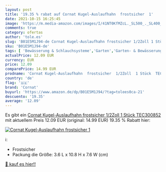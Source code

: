 ```yaml
---
layout: post
title: '19.35 % rabat auf Cornat Kugel-Auslaufhahn  frostsicher  1'
date: 2021-10-15 16:25:45
image: 'https://m.media-amazon.com/images/I/41NT0KfMZcL._SL500_._SL400_.jpg'
comments: true
category: ofertas
author: 'tole.es'
slug: 'B01E5M1J94-de Cornat Kugel-Auslaufhahn frostsicher 1/2Zoll 1 Stück...'
sku: 'B01E5M1J94-de'
tags: [ 'Bewässerung & Schlauchsysteme','Garten','Garten- & Bewässerungsgeräte','Wasserhähne','cornat', ]
actualPrice: 12.09 EUR
currency: EUR
price: 12.09
comparePrice: 14.99 EUR
prodname: 'Cornat Kugel-Auslaufhahn  frostsicher  1/2Zoll  1 Stück  TEC300852'
country: 'de'
flag: '🇩🇪'
brand: 'Cornat'
buyurl: 'https://www.amazon.de/dp/B01E5M1J94/?tag=tolees0ca-21'
descuento: '19.35'
average: '12.09'
---
```


Es gibt ein [Cornat Kugel-Auslaufhahn  frostsicher  1/2Zoll  1 Stück  TEC300852](https://www.amazon.de/dp/B01E5M1J94/?tag=tolees0ca-21) mit aktuellem Preis 12.09 EUR (original: 14.99 EUR) 19.35 % Rabatt hier:

[![Cornat Kugel-Auslaufhahn  frostsicher  1](https://m.media-amazon.com/images/I/41NT0KfMZcL._SL500_._SL400_.jpg)](https://www.amazon.de/dp/B01E5M1J94/?tag=tolees0ca-21)

ℹ️:

- Frostsicher
- Packung die Größe: 3.6 L x 10.8 H x 7.6 W (cm)

[🛒 kauf es hier!!](https://www.amazon.de/dp/B01E5M1J94/?tag=tolees0ca-21)
